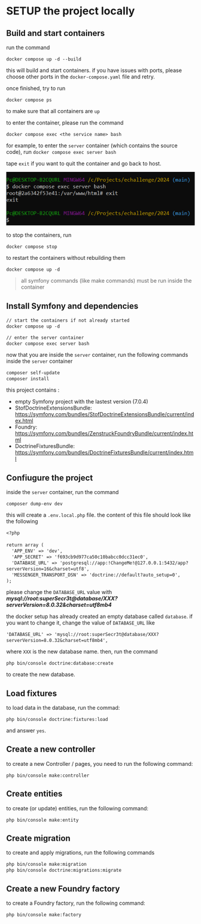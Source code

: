 # SETUP the project locally
## Build and start containers 

run the command 

```
docker compose up -d --build
```

this will build and start containers. if you have issues with ports, please choose other ports in the `docker-compose.yaml` file and retry.

once finished, try to run 

```
docker compose ps
```

to make sure that all containers are `up`

to enter the container, please run the command 

```
docker compose exec <the service name> bash
```

for example, to enter the `server` container (which contains the source code), run `docker compose exec server bash`

tape `exit` if you want to quit the container and go back to host.

![alt text](doc/image.png)

to stop the containers, run 

```
docker compose stop
```

to restart the containers without rebuilding them 

```
docker compose up -d 
```

> all symfony commands (like make commands) must be run inside the container


## Install Symfony and dependencies


```
// start the containers if not already started
docker compose up -d
```

```
// enter the server container
docker compose exec server bash
```



now that you are inside the `server` container, run the following commands inside the `server` container

```
composer self-update
composer install
```

this project contains :

- empty Symfony project with the lastest version (7.0.4)
-  StofDoctrineExtensionsBundle: https://symfony.com/bundles/StofDoctrineExtensionsBundle/current/index.html
- Foundry: https://symfony.com/bundles/ZenstruckFoundryBundle/current/index.html
- DoctrineFixturesBundle: https://symfony.com/bundles/DoctrineFixturesBundle/current/index.html


## Confiugure the project

inside the `server` container, run the command 

```
composer dump-env dev
```

this will create a `.env.local.php` file. the content of this file should look like the following

```
<?php

return array (
  'APP_ENV' => 'dev',
  'APP_SECRET' => 'f693cb9d977ca50c10babcc0dcc31ec0',
  'DATABASE_URL' => 'postgresql://app:!ChangeMe!@127.0.0.1:5432/app?serverVersion=16&charset=utf8',
  'MESSENGER_TRANSPORT_DSN' => 'doctrine://default?auto_setup=0',
);

```

please change the `DATABASE_URL` value with ***mysql://root:superSecr3t@database/XXX?serverVersion=8.0.32&charset=utf8mb4***

the docker setup has already created an empty database called `database`. if you want to change it, change the value of `DATABASE_URL` like 

```
'DATABASE_URL' => 'mysql://root:superSecr3t@database/XXX?serverVersion=8.0.32&charset=utf8mb4',
``` 
where `XXX` is the new database name. then, run the command

```
php bin/console doctrine:database:create
```

to create the new database.

## Load fixtures

to load data in the database, run the commad: 

```
php bin/console doctrine:fixtures:load
```

and answer `yes`.

## Create a new controller

to create a new Controller / pages, you need to run the following command: 

```
php bin/console make:controller
```


## Create entities

to create (or update) entities, run the following command:

```
php bin/console make:entity
```

## Create migration

to create  and apply migrations, run the following commands

```
php bin/console make:migration
php bin/console doctrine:migrations:migrate
```

## Create a new Foundry factory 

to create a Foundry factory, run the following command: 

```
php bin/console make:factory
```

